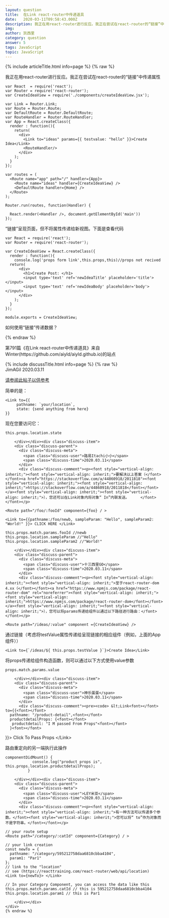 ```yaml
---
layout: question
title:  在Link react-router中传递道具
date:   2020-03-11T09:58:43.000Z
description: 我正在用react-router进行反应。我正在尝试在react-router的“链接”中传递属性var React  = require('reac...
img: 
author: 凯西里
category: question
answer: 5
tags: JavaScript
topic: JavaScript
---
```

<div class="article-root">
  <div class="article">
    {% include articleTitle.html info=page %}
    {% raw %}
    <div class="article-content"><p><font style="vertical-align: inherit;"><font style="vertical-align: inherit;">我正在用react-router进行反应。</font><font style="vertical-align: inherit;">我正在尝试在react-router的“链接”中传递属性</font></font></p>

<pre><code>var React  = require('react');<font></font>
var Router = require('react-router');<font></font>
var CreateIdeaView = require('./components/createIdeaView.jsx');<font></font>
<font></font>
var Link = Router.Link;<font></font>
var Route = Router.Route;<font></font>
var DefaultRoute = Router.DefaultRoute;<font></font>
var RouteHandler = Router.RouteHandler;<font></font>
var App = React.createClass({<font></font>
  render : function(){<font></font>
    return(<font></font>
      &lt;div&gt;<font></font>
        &lt;Link to="ideas" params={{ testvalue: "hello" }}&gt;Create Idea&lt;/Link&gt;<font></font>
        &lt;RouteHandler/&gt;<font></font>
      &lt;/div&gt;<font></font>
    );<font></font>
  }<font></font>
});<font></font>
<font></font>
var routes = (<font></font>
  &lt;Route name="app" path="/" handler={App}&gt;<font></font>
    &lt;Route name="ideas" handler={CreateIdeaView} /&gt;<font></font>
    &lt;DefaultRoute handler={Home} /&gt;<font></font>
  &lt;/Route&gt;<font></font>
);<font></font>
<font></font>
Router.run(routes, function(Handler) {<font></font>
<font></font>
  React.render(&lt;Handler /&gt;, document.getElementById('main'))<font></font>
});<font></font>
</code></pre>

<p><font style="vertical-align: inherit;"><font style="vertical-align: inherit;">“链接”呈现页面，但不将属性传递给新视图。</font><font style="vertical-align: inherit;">下面是查看代码</font></font></p>

<pre><code>var React = require('react');<font></font>
var Router = require('react-router');<font></font>
<font></font>
var CreateIdeaView = React.createClass({<font></font>
  render : function(){<font></font>
    console.log('props form link',this.props,this)//props not recived<font></font>
  return(<font></font>
      &lt;div&gt;<font></font>
        &lt;h1&gt;Create Post: &lt;/h1&gt;<font></font>
        &lt;input type='text' ref='newIdeaTitle' placeholder='title'&gt;&lt;/input&gt;<font></font>
        &lt;input type='text' ref='newIdeaBody' placeholder='body'&gt;&lt;/input&gt;<font></font>
      &lt;/div&gt;<font></font>
    );<font></font>
  }<font></font>
});<font></font>
<font></font>
module.exports = CreateIdeaView;<font></font>
</code></pre>

<p><font style="vertical-align: inherit;"><font style="vertical-align: inherit;">如何使用“链接”传递数据？</font></font></p></div>
    {% endraw %}
  </div>
  <p class="winter_mark">第791篇《在Link react-router中传递道具》来自Winter(https://github.com/aiyld/aiyld.github.io)的站点</p>
  <div class="discuss-wrapper">
    {% include discussTitle.html info=page %}
    {% raw %}
    <div class="discuss-list">
    <div class="discuss-item">
        <div class="discuss-parent">
          <div class="discuss-meta">
            <span class="discuss-user">JimAGil</span>
            <span class="discuss-time">2020.03.11</span>
          </div>
          <div class="discuss-comment"><p><a href="https://tylermcginnis.com/react-router-pass-props-to-link/" rel="noreferrer"><font style="vertical-align: inherit;"><font style="vertical-align: inherit;">请参阅此帖子以供参考</font></font></a></p>

<p><font style="vertical-align: inherit;"><font style="vertical-align: inherit;">简单的是：</font></font></p>

<pre><code>&lt;Link to={{<font></font>
     pathname: `your/location`,<font></font>
     state: {send anything from here}<font></font>
}}<font></font>
</code></pre>

<p><font style="vertical-align: inherit;"><font style="vertical-align: inherit;">现在您要访问它：</font></font></p>

<pre><code>this.props.location.state
</code></pre></div>
        </div></div><div class="discuss-item">
        <div class="discuss-parent">
          <div class="discuss-meta">
            <span class="discuss-user">路易Itachi小小</span>
            <span class="discuss-time">2020.03.11</span>
          </div>
          <div class="discuss-comment"><p><font style="vertical-align: inherit;"><font style="vertical-align: inherit;">要解决以上答案（</font></font><a href="https://stackoverflow.com/a/44860918/2011818"><font style="vertical-align: inherit;"><font style="vertical-align: inherit;">https://stackoverflow.com/a/44860918/2011818</font></font></a><font style="vertical-align: inherit;"><font style="vertical-align: inherit;">），您还可以在Link对象内将对象“ In”内联发送。     </font></font></p>

<pre><code>&lt;Route path="/foo/:fooId" component={foo} / &gt;<font></font>
<font></font>
&lt;Link to={{pathname:/foo/newb, sampleParam: "Hello", sampleParam2: "World!" }}&gt; CLICK HERE &lt;/Link&gt;<font></font>
<font></font>
this.props.match.params.fooId //newb<font></font>
this.props.location.sampleParam //"Hello"<font></font>
this.props.location.sampleParam2 //"World!"<font></font>
</code></pre></div>
        </div></div><div class="discuss-item">
        <div class="discuss-parent">
          <div class="discuss-meta">
            <span class="discuss-user">十三西里GO</span>
            <span class="discuss-time">2020.03.11</span>
          </div>
          <div class="discuss-comment"><p><font style="vertical-align: inherit;"><font style="vertical-align: inherit;">至于react-router-dom 4.xx（</font></font><a href="https://www.npmjs.com/package/react-router-dom" rel="noreferrer"><font style="vertical-align: inherit;"><font style="vertical-align: inherit;">https://www.npmjs.com/package/react-router-dom</font></font></a><font style="vertical-align: inherit;"><font style="vertical-align: inherit;">），您可以将params传递给组件以通过以下路径进行路由：</font></font></p>

<pre><code>&lt;Route path="/ideas/:value" component ={CreateIdeaView} /&gt;
</code></pre>

<p><font style="vertical-align: inherit;"><font style="vertical-align: inherit;">通过链接（考虑将testValue属性传递给呈现链接的相应组件（例如，上面的App组件））</font></font></p>

<pre><code>&lt;Link to={`/ideas/${ this.props.testValue }`}&gt;Create Idea&lt;/Link&gt;
</code></pre>

<p><font style="vertical-align: inherit;"><font style="vertical-align: inherit;">将props传递给组件构造函数，则可以通过以下方式使用value参数</font></font></p>

<pre><code>props.match.params.value
</code></pre></div>
        </div></div><div class="discuss-item">
        <div class="discuss-parent">
          <div class="discuss-meta">
            <span class="discuss-user">神乐蛋蛋</span>
            <span class="discuss-time">2020.03.11</span>
          </div>
          <div class="discuss-comment"><pre><code> &lt;Link<font></font>
    to={{<font></font>
      pathname: "/product-detail",<font></font>
      productdetailProps: {<font></font>
       productdetail: "I M passed From Props"<font></font>
      }<font></font>
   }}&gt;<font></font>
    Click To Pass Props<font></font>
&lt;/Link&gt;<font></font>
</code></pre>

<p><font style="vertical-align: inherit;"><font style="vertical-align: inherit;">路由重定向的另一端执行此操作</font></font></p>

<pre><code>componentDidMount() {<font></font>
            console.log("product props is", this.props.location.productdetailProps);<font></font>
          }<font></font>
</code></pre></div>
        </div></div><div class="discuss-item">
        <div class="discuss-parent">
          <div class="discuss-meta">
            <span class="discuss-user">LEY米亚</span>
            <span class="discuss-time">2020.03.11</span>
          </div>
          <div class="discuss-comment"><p><font style="vertical-align: inherit;"><font style="vertical-align: inherit;">有一种方法可以传递多个参数。</font><font style="vertical-align: inherit;">您可以将“ to”作为对象而不是字符串。</font></font></p>

<pre><code>// your route setup<font></font>
&lt;Route path="/category/:catId" component={Category} / &gt;<font></font>
<font></font>
// your link creation<font></font>
const newTo = { <font></font>
  pathname: "/category/595212758daa6810cbba4104", <font></font>
  param1: "Par1" <font></font>
};<font></font>
// link to the "location"<font></font>
// see (https://reacttraining.com/react-router/web/api/location)<font></font>
&lt;Link to={newTo}&gt; &lt;/Link&gt;<font></font>
<font></font>
// In your Category Component, you can access the data like this<font></font>
this.props.match.params.catId // this is 595212758daa6810cbba4104 <font></font>
this.props.location.param1 // this is Par1<font></font>
</code></pre></div>
        </div></div>
    </div>
    {% endraw %}
  </div>
<div>
